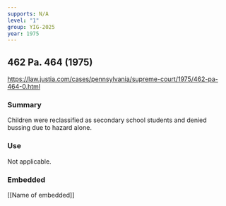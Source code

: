 ```yaml
---
supports: N/A
level: "1"
group: YIG-2025
year: 1975
---
```

## 462 Pa. 464 (1975)

https://law.justia.com/cases/pennsylvania/supreme-court/1975/462-pa-464-0.html

### Summary

Children were reclassified as secondary school students and denied bussing due to hazard alone. 

### Use

Not applicable. 

### Embedded

[[Name of embedded]]